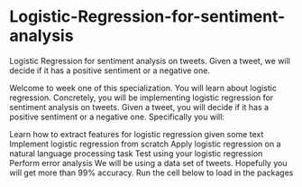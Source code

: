 # Logistic-Regression-for-sentiment-analysis
Logistic Regression for sentiment analysis on tweets. Given a tweet, we will decide if it has a positive sentiment or a negative one.

Welcome to week one of this specialization. You will learn about logistic regression. Concretely, you will be implementing logistic regression for sentiment analysis on tweets. Given a tweet, you will decide if it has a positive sentiment or a negative one. Specifically you will:

Learn how to extract features for logistic regression given some text
Implement logistic regression from scratch
Apply logistic regression on a natural language processing task
Test using your logistic regression
Perform error analysis
We will be using a data set of tweets. Hopefully you will get more than 99% accuracy.
Run the cell below to load in the packages
